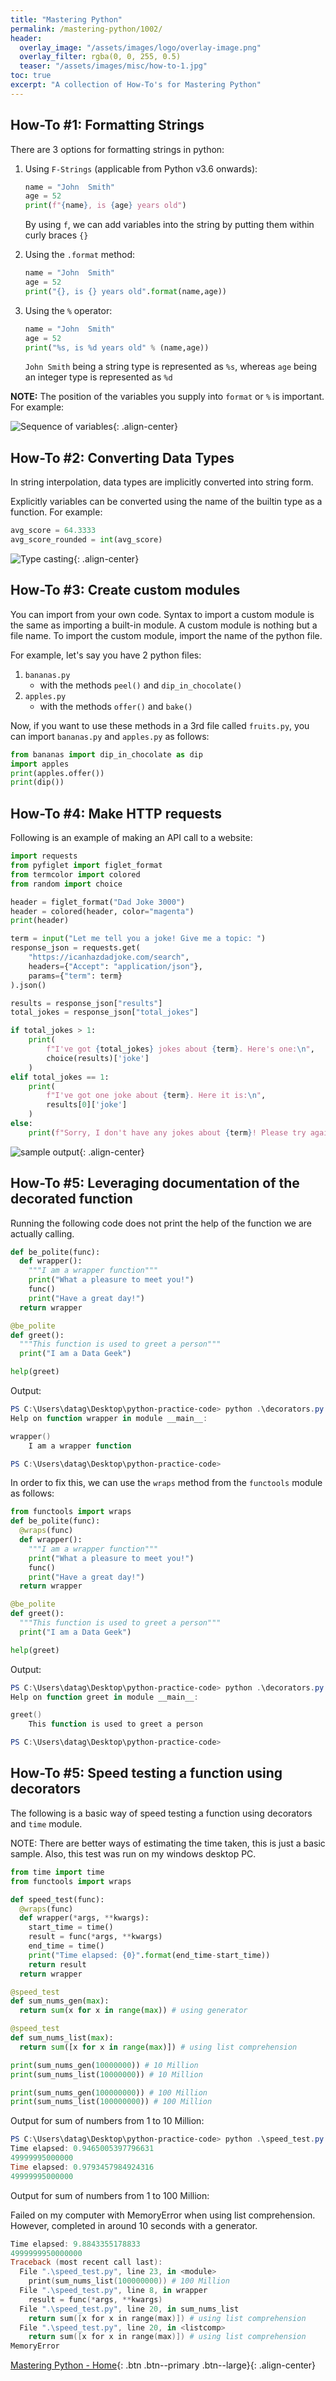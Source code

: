 ```yaml
---
title: "Mastering Python"
permalink: /mastering-python/1002/
header:
  overlay_image: "/assets/images/logo/overlay-image.png"
  overlay_filter: rgba(0, 0, 255, 0.5)
  teaser: "/assets/images/misc/how-to-1.jpg"
toc: true
excerpt: "A collection of How-To's for Mastering Python"
---
```


## How-To #1: Formatting Strings

There are 3 options for formatting strings in python:

1. Using  `F-Strings` (applicable from Python v3.6 onwards):

      ```python
      name = "John  Smith"
      age = 52
      print(f"{name}, is {age} years old")
      ```

      By using `f`, we can add variables into the string by putting them within curly braces `{}`

2. Using the `.format` method:

      ```python
      name = "John  Smith"
      age = 52
      print("{}, is {} years old".format(name,age))
      ```

3. Using the `%` operator:

      ```python
      name = "John  Smith"
      age = 52
      print("%s, is %d years old" % (name,age))
      ```

      `John Smith` being a string type is represented as `%s`, whereas `age` being an integer type is represented as `%d`


**NOTE:** The position of the variables you supply into `format` or `%` is important. For example:

![Sequence of variables](/assets/images/courses/mastering-python/how-to-0005-ss-001.JPG){: .align-center}

## How-To #2: Converting Data Types

In string interpolation, data types are implicitly converted into string form.

Explicitly variables can be converted using the name of the builtin type as a function. For example:

```Python
avg_score = 64.3333
avg_score_rounded = int(avg_score)
```
![Type casting](/assets/images/courses/mastering-python/how-to-0006-ss-001.JPG){: .align-center}

## How-To #3: Create custom modules

You can import from your own code. Syntax to import a custom module is the same as importing a built-in module. A custom module is nothing but a file name. To import the custom module, import the name of the python file.

For example, let's say you have 2 python files:
1. `bananas.py`
      * with the methods `peel()` and `dip_in_chocolate()`
2. `apples.py`
      * with the methods `offer()` and `bake()`

Now, if you want to use these methods in a 3rd file called `fruits.py`, you can import `bananas.py` and `apples.py` as follows:

```python
from bananas import dip_in_chocolate as dip
import apples
print(apples.offer())
print(dip())
```

## How-To #4: Make HTTP requests

Following is an example of making an API call to a website:

```python
import requests
from pyfiglet import figlet_format
from termcolor import colored
from random import choice

header = figlet_format("Dad Joke 3000")
header = colored(header, color="magenta")
print(header)

term = input("Let me tell you a joke! Give me a topic: ")
response_json = requests.get(
    "https://icanhazdadjoke.com/search",
    headers={"Accept": "application/json"},
    params={"term": term}
).json()

results = response_json["results"]
total_jokes = response_json["total_jokes"]

if total_jokes > 1:
    print(
        f"I've got {total_jokes} jokes about {term}. Here's one:\n",
        choice(results)['joke']
    )
elif total_jokes == 1:
    print(
        f"I've got one joke about {term}. Here it is:\n",
        results[0]['joke']
    )
else:
    print(f"Sorry, I don't have any jokes about {term}! Please try again.")
```

![sample output](/assets/images/courses/mastering-python/how-to-0004-ss-03.JPG){: .align-center}

## How-To #5: Leveraging documentation of the decorated function

Running the following code does not print the help of the function we are actually calling.
```python
def be_polite(func):
  def wrapper():
    """I am a wrapper function"""
    print("What a pleasure to meet you!")
    func()
    print("Have a great day!")
  return wrapper

@be_polite
def greet():
  """This function is used to greet a person"""
  print("I am a Data Geek")

help(greet)
```
Output:

```powershell
PS C:\Users\datag\Desktop\python-practice-code> python .\decorators.py
Help on function wrapper in module __main__:

wrapper()
    I am a wrapper function

PS C:\Users\datag\Desktop\python-practice-code>
```

In order to fix this, we can use the `wraps` method from the `functools` module as follows:

```python
from functools import wraps
def be_polite(func):
  @wraps(func)
  def wrapper():
    """I am a wrapper function"""
    print("What a pleasure to meet you!")
    func()
    print("Have a great day!")
  return wrapper

@be_polite
def greet():
  """This function is used to greet a person"""
  print("I am a Data Geek")

help(greet)
```
Output:

```powershell
PS C:\Users\datag\Desktop\python-practice-code> python .\decorators.py
Help on function greet in module __main__:

greet()
    This function is used to greet a person

PS C:\Users\datag\Desktop\python-practice-code>
```

## How-To #5: Speed testing a function using decorators

The following is a basic way of speed testing a function using decorators and `time` module.

NOTE: There are better ways of estimating the time taken, this is just a basic sample. Also, this test was run on my windows desktop PC. 

```python
from time import time
from functools import wraps

def speed_test(func):
  @wraps(func)
  def wrapper(*args, **kwargs):
    start_time = time()
    result = func(*args, **kwargs)
    end_time = time()
    print("Time elapsed: {0}".format(end_time-start_time))
    return result
  return wrapper

@speed_test
def sum_nums_gen(max):
  return sum(x for x in range(max)) # using generator

@speed_test
def sum_nums_list(max):
  return sum([x for x in range(max)]) # using list comprehension

print(sum_nums_gen(10000000)) # 10 Million
print(sum_nums_list(10000000)) # 10 Million

print(sum_nums_gen(100000000)) # 100 Million
print(sum_nums_list(100000000)) # 100 Million
```
Output for sum of numbers from 1 to 10 Million:
```powershell
PS C:\Users\datag\Desktop\python-practice-code> python .\speed_test.py
Time elapsed: 0.9465005397796631
49999995000000
Time elapsed: 0.9793457984924316
49999995000000
```
Output for sum of numbers from 1 to 100 Million:

Failed on my computer with MemoryError when using list comprehension. However, completed in around 10 seconds with a generator.

```powershell
Time elapsed: 9.8843355178833
4999999950000000
Traceback (most recent call last):
  File ".\speed_test.py", line 23, in <module>
    print(sum_nums_list(100000000)) # 100 Million
  File ".\speed_test.py", line 8, in wrapper
    result = func(*args, **kwargs)
  File ".\speed_test.py", line 20, in sum_nums_list
    return sum([x for x in range(max)]) # using list comprehension
  File ".\speed_test.py", line 20, in <listcomp>
    return sum([x for x in range(max)]) # using list comprehension
MemoryError
```


[Mastering Python - Home](/mastering-python/){: .btn .btn--primary .btn--large}{: .align-center}
